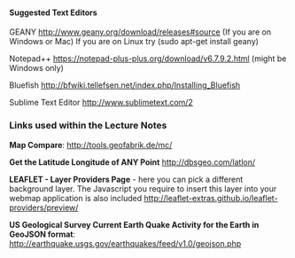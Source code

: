 #### Suggested Text Editors
GEANY  http://www.geany.org/download/releases#source  (If you are on Windows or Mac)
If you are on Linux try (sudo apt-get install geany)

Notepad++ https://notepad-plus-plus.org/download/v6.7.9.2.html (might be Windows only)

Bluefish http://bfwiki.tellefsen.net/index.php/Installing_Bluefish

Sublime Text Editor http://www.sublimetext.com/2

### Links used within the Lecture Notes

**Map Compare**: http://tools.geofabrik.de/mc/

**Get the Latitude Longitude of ANY Point** http://dbsgeo.com/latlon/

**LEAFLET - Layer Providers Page** - here you can pick a different background layer. The Javascript you require to insert this layer into your webmap application is also included http://leaflet-extras.github.io/leaflet-providers/preview/

**US Geological Survey Current Earth Quake Activity for the Earth in GeoJSON format**: http://earthquake.usgs.gov/earthquakes/feed/v1.0/geojson.php
